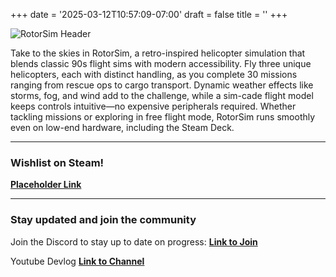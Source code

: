 +++
date = '2025-03-12T10:57:09-07:00'
draft = false
title = ''
+++

![RotorSim Header](../rotorsim-hugo-1.png)

Take to the skies in RotorSim, a retro-inspired helicopter simulation that blends classic 90s flight sims with modern accessibility. Fly three unique helicopters, each with distinct handling, as you complete 30 missions ranging from rescue ops to cargo transport. Dynamic weather effects like storms, fog, and wind add to the challenge, while a sim-cade flight model keeps controls intuitive—no expensive peripherals required. Whether tackling missions or exploring in free flight mode, RotorSim runs smoothly even on low-end hardware, including the Steam Deck.
_____________________________
### Wishlist on Steam!
[**Placeholder Link**](https://discord.gg/VJGrde5u)
_____________________________
### Stay updated and join the community
Join the Discord to stay up to date on progress: [**Link to Join**](https://discord.gg/VJGrde5u)

Youtube Devlog [**Link to Channel**](https://www.youtube.com/channel/UC-9JixNs1FFE6T5DGwZ6O5Q)


